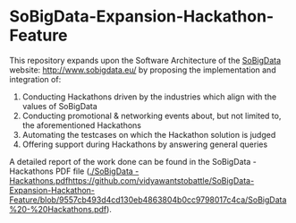 # SoBigData-Expansion-Hackathon-Feature

This repository expands upon the Software Architecture of the [SoBigData](http://www.sobigdata.eu/) website: http://www.sobigdata.eu/ by proposing the implementation and integration of:
1. Conducting Hackathons driven by the industries which align with the values of SoBigData
2. Conducting promotional & networking events about, but not limited to, the aforementioned Hackathons
3. Automating the testcases on which the Hackathon solution is judged
4. Offering support during Hackathons by answering general queries

A detailed report of the work done can be found in the SoBigData - Hackathons PDF file ([./SoBigData - Hackathons.pdf](https://github.com/vidyawantstobattle/SoBigData-Expansion-Hackathon-Feature/blob/9557cb493d4cd130eb4863804b0cc9798017c4ca/SoBigData%20-%20Hackathons.pdf)https://github.com/vidyawantstobattle/SoBigData-Expansion-Hackathon-Feature/blob/9557cb493d4cd130eb4863804b0cc9798017c4ca/SoBigData%20-%20Hackathons.pdf).
